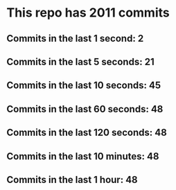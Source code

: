 # This repo has 2011 commits

## Commits in the last 1 second: 2
## Commits in the last 5 seconds: 21
## Commits in the last 10 seconds: 45
## Commits in the last 60 seconds: 48
## Commits in the last 120 seconds: 48
## Commits in the last 10 minutes: 48
## Commits in the last 1 hour: 48
